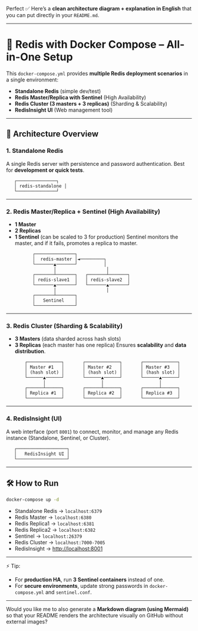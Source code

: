 Perfect ✅
Here’s a **clean architecture diagram + explanation in English** that you can put directly in your `README.md`.

---

# 🚀 Redis with Docker Compose – All-in-One Setup

This `docker-compose.yml` provides **multiple Redis deployment scenarios** in a single environment:

* **Standalone Redis** (simple dev/test)
* **Redis Master/Replica with Sentinel** (High Availability)
* **Redis Cluster (3 masters + 3 replicas)** (Sharding & Scalability)
* **RedisInsight UI** (Web management tool)

---

## 📐 Architecture Overview

### 1. Standalone Redis

A single Redis server with persistence and password authentication.
Best for **development or quick tests**.

```
   ┌───────────────┐
   │ redis-standalone │
   └───────────────┘
```

---

### 2. Redis Master/Replica + Sentinel (High Availability)

* **1 Master**
* **2 Replicas**
* **1 Sentinel** (can be scaled to 3 for production)
  Sentinel monitors the master, and if it fails, promotes a replica to master.

```
          ┌───────────────┐
          │  redis-master │◄─────────┐
          └───────▲───────┘          │
                  │                   │
          ┌───────┴───────┐   ┌───────┴───────┐
          │ redis-slave1  │   │ redis-slave2  │
          └───────▲───────┘   └───────▲───────┘
                  │                   │
          ┌───────┴───────┐
          │   Sentinel    │
          └───────────────┘
```

---

### 3. Redis Cluster (Sharding & Scalability)

* **3 Masters** (data sharded across hash slots)
* **3 Replicas** (each master has one replica)
  Ensures **scalability** and **data distribution**.

```
       ┌─────────────┐       ┌─────────────┐       ┌─────────────┐
       │ Master #1   │       │ Master #2   │       │ Master #3   │
       │ (hash slot) │       │ (hash slot) │       │ (hash slot) │
       └──────▲──────┘       └──────▲──────┘       └──────▲──────┘
              │                     │                     │
       ┌──────┴──────┐       ┌──────┴──────┐       ┌──────┴──────┐
       │ Replica #1  │       │ Replica #2  │       │ Replica #3  │
       └─────────────┘       └─────────────┘       └─────────────┘
```

---

### 4. RedisInsight (UI)

A web interface (port `8001`) to connect, monitor, and manage any Redis instance (Standalone, Sentinel, or Cluster).

```
   ┌───────────────────┐
   │   RedisInsight UI │
   └───────────────────┘
```

---

## 🛠️ How to Run

```bash
docker-compose up -d
```

* Standalone Redis → `localhost:6379`
* Redis Master → `localhost:6380`
* Redis Replica1 → `localhost:6381`
* Redis Replica2 → `localhost:6382`
* Sentinel → `localhost:26379`
* Redis Cluster → `localhost:7000-7005`
* RedisInsight → [http://localhost:8001](http://localhost:8001)

---

⚡ Tip:

* For **production HA**, run **3 Sentinel containers** instead of one.
* For **secure environments**, update strong passwords in `docker-compose.yml` and `sentinel.conf`.

---

Would you like me to also generate a **Markdown diagram (using Mermaid)** so that your README renders the architecture visually on GitHub without external images?
